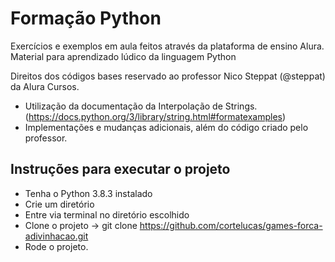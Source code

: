 # Formação Python
Exercícios e exemplos em aula feitos através da plataforma de ensino Alura.
Material para aprendizado lúdico da linguagem Python

Direitos dos códigos bases reservado ao professor Nico Steppat (@steppat) da Alura Cursos.

- Utilização da documentação da Interpolação de Strings. (https://docs.python.org/3/library/string.html#formatexamples)
- Implementações e mudanças adicionais, além do código criado pelo professor.

## Instruções para executar o projeto
- Tenha o Python 3.8.3 instalado
- Crie um diretório
- Entre via terminal no diretório escolhido
- Clone o projeto -> git clone https://github.com/cortelucas/games-forca-adivinhacao.git
- Rode o projeto.
